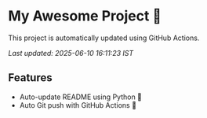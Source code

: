 # My Awesome Project 🚀

This project is automatically updated using GitHub Actions.

_Last updated: 2025-06-10 16:11:23 IST_

## Features
- Auto-update README using Python 🐍
- Auto Git push with GitHub Actions 🤖
